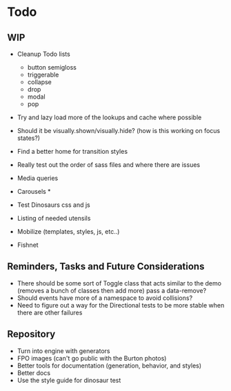 
# Todo

## WIP
- Cleanup Todo lists
  - button semigloss
  - triggerable
  - collapse
  - drop
  - modal
  - pop

- Try and lazy load more of the lookups and cache where possible
- Should it be visually.shown/visually.hide? (how is this working on
  focus states?)
- Find a better home for transition styles
- Really test out the order of sass files and where there are issues
- Media queries
- Carousels *
- Test Dinosaurs css and js
- Listing of needed utensils
- Mobilize (templates, styles, js, etc..)
- Fishnet

## Reminders, Tasks and Future Considerations
- There should be some sort of Toggle class that acts similar to the
  demo (removes a bunch of classes then add more) pass a data-remove?
- Should events have more of a namespace to avoid collisions?
- Need to figure out a way for the Directional tests to be more stable
  when there are other failures

## Repository
- Turn into engine with generators
- FPO images (can't go public with the Burton photos)
- Better tools for documentation (generation, behavior, and styles)
- Better docs
- Use the style guide for dinosaur test

